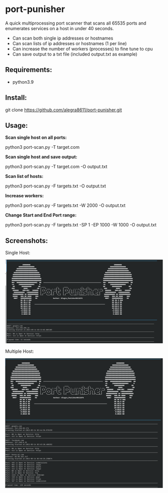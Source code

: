 # port-punisher
A quick multiprocessing port scanner that scans all 65535 ports and enumerates services on a host in under 40 seconds.

- Can scan both single ip addresses or hostnames
- Can scan lists of ip addresses or hostnames (1 per line)
- Can increase the number of workers (processes) to fine tune to cpu
- Can save output to a txt file (included output.txt as example)

Requirements:
-
- python3.9

Install:
-
git clone https://github.com/alegra8611/port-punisher.git

Usage:
-

**Scan single host on all ports:**

python3 port-scan.py -T target.com

**Scan single host and save output:**

python3 port-scan.py -T target.com -O output.txt

**Scan list of hosts:**

python3 port-scan.py -F targets.txt -O output.txt

**Increase workers:**

python3 port-scan.py -F targets.txt -W 2000 -O output.txt

**Change Start and End Port range:**

python3 port-scan.py -F targets.txt -SP 1 -EP 1000 -W 1000 -O output.txt

Screenshots:
-

Single Host:

![alt text](https://github.com/alegra8611/port-punisher/blob/main/screenshots/port1.png?raw=true)

Multiple Host:

![alt text](https://github.com/alegra8611/port-punisher/blob/main/screenshots/port2.png?raw=true)



